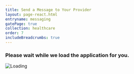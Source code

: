 ```yaml
---
title: Send a Message to Your Provider
layout: page-react.html
entryname: messaging
gatePage: true
collection: healthcare
order: 7
includeBreadcrumbs: true
---
```


<div id="main">
  <div class="section">
    <div id="react-root">
      <div class="loading-message">
        <h3>Please wait while we load the application for you.</h3>
        <img src="/img/preloader-primary-darkest.gif" alt="Loading">
      </div>
    </div>
  </div>
</div>
